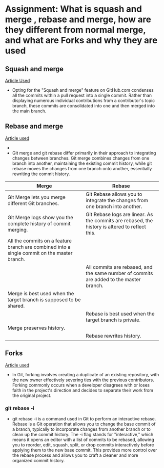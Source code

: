 # Assignment: What is squash and merge , rebase and merge, how are they different from normal merge, and what are Forks and why they are used

## Squash and merge
[Article Used](https://docs.github.com/en/pull-requests/collaborating-with-pull-requests/incorporating-changes-from-a-pull-request/about-pull-request-merges)

- Opting for the "Squash and merge" feature on GitHub.com condenses all the commits within a pull request into a single commit. Rather than displaying numerous individual contributions from a contributor's topic branch, these commits are consolidated into one and then merged into the main branch.

## Rebase and merge
[Article used](https://www.simplilearn.com/git-rebase-vs-merge-article#:~:text=considerably%20more%20profound.-,What's%20the%20Difference%20Between%20Merge%20and%20Rebase%3F,one%20branch%20onto%20another%20branch.)

- 
- Git merge and git rebase differ primarily in their approach to integrating changes between branches. Git merge combines changes from one branch into another, maintaining the existing commit history, while git rebase moves the changes from one branch onto another, essentially rewriting the commit history.

| Merge | Rebase |
|-------|--------|
|Git Merge lets you merge different Git branches.| Git Rebase allows you to integrate the changes from one branch into another.|
|Git Merge logs show you the complete history of commit merging. | Git Rebase logs are linear. As the commits are rebased, the history is altered to reflect this.|
|All the commits on a feature branch are combined into a single commit on the master branch.| |
| | All commits are rebased, and the same number of commits are added to the master branch.|
|Merge is best used when the target branch is supposed to be shared.| |
| | Rebase is best used when the target branch is private.|
|Merge preserves history.| |
| | Rebase rewrites history.|



## Forks

[Article used](https://www.theserverside.com/blog/Coffee-Talk-Java-News-Stories-and-Opinions/command-line-GitHub-fork-CLI-terminal-shell#:~:text=A%20fork%20in%20Git%20is,that%20of%20the%20original%20project.)

- In Git, forking involves creating a duplicate of an existing repository, with the new owner effectively severing ties with the previous contributors. Forking commonly occurs when a developer disagrees with or loses faith in the project's direction and decides to separate their work from the original project.

### git rebase -i
- git rebase -i is a command used in Git to perform an interactive rebase. Rebase is a Git operation that allows you to change the base commit of a branch, typically to incorporate changes from another branch or to clean up the commit history. The -i flag stands for "interactive," which means it opens an editor with a list of commits to be rebased, allowing you to reorder, edit, squash, split, or drop commits interactively before applying them to the new base commit. This provides more control over the rebase process and allows you to craft a cleaner and more organized commit history.